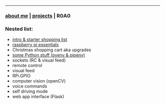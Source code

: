* * *
### [about me](https://abradaric.me/)   |   [projects](./projects.html) | R0A0
<!--* * *-->
### Nested list:

-  [intro & starter shopping list](./r0a0_intro.html)
-  [raspberry pi essentials](./r0a0_rpi_essentials.html)
-  Christmas shopping cart aka upgrades
-  [some Python stuff (pyenv & pipenv)](./r0a0_python.html)
-  sockets (RC & visual feed)
  - remote control
  - visual feed
-  RPi.GPIO
-  computer vision (openCV)
-  voice commands
-  self driving mode
-  web app interface (Flask)
